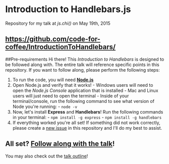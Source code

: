 # Introduction to Handlebars.js
Repository for my talk at *js.chi()* on May 19th, 2015

## https://github.com/code-for-coffee/IntroductionToHandlebars/

##Pre-requirements
Hi there! This *Introduction to Handlebars* is designed to be followed along with. The entire talk will reference specific points in this repository. If you want to follow along, please perform the following steps:
  1. To run the code, you will need **<a href="https://nodejs.org/download/">Node.js</a>**
  2. Open Node.js and verify that it works!
    - Windows users will need to open the *Node.js Console* application that is installed
    - Mac and Linux users will just need to open the terminal
    - Inside of your terminal/console, run the following command to see what version of Node you're running:
    - `node -v` 
  3. Now, let's install **Express** and **Handlebars**! Run the following commands in your terminal:
    - `npm install -g express`
    - `npm install -g handlebars`
  4. If everything worked you're all set! If something did not work correctly, please create a <a href="https://github.com/code-for-coffee/IntroductionToHandlebars/issues/new">new issue</a> in this repository and I'll do my best to assist. 

<h2>All set? <a href="https://github.com/code-for-coffee/IntroductionToHandlebars/blob/master/1-Introduction/readme.md">Follow along with the talk</a>!</h2>

You may also check out the <a href="https://github.com/code-for-coffee/IntroductionToHandlebars/blob/master/Outline.md">talk outline</a>!</h2>
